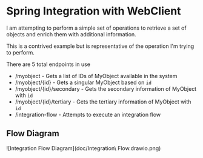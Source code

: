 # Spring Integration with WebClient

I am attempting to perform a simple set of operations to retrieve a set of objects and
enrich them with additional information.

This is a contrived example but is representative of the operation I'm trying to perform.

There are 5 total endpoints in use

* /myobject - Gets a list of IDs of MyObject available in the system
* /myobject/{id} - Gets a singular MyObject based on `id`
* /myobject/{id}/secondary - Gets the secondary information of MyObject with `id`
* /myobject/{id}/tertiary - Gets the tertiary information of MyObject with `id`
* /integration-flow - Attempts to execute an integration flow

## Flow Diagram

![Integration Flow Diagram](doc/Integration\ Flow.drawio.png)
